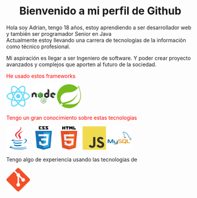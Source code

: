 <h1 align="center">Bienvenido a mi perfil de Github</h1>
<p align="left">
   Hola soy Adrian, tengo 18 años, estoy aprendiendo a ser desarrollador web y también ser programador Senior en Java <br>
   Actualmente estoy llevando una carrera de tecnologías de la información como técnico profesional.<br>
   
   Mi aspiración es llegar a ser Ingeniero de software. Y poder crear proyecto avanzados y complejos que aporten al futuro de la sociedad.
</p>
<p align="left">
   <p align="left" style="color: red;">
    He usado estos frameworks
    <p>
      <img src="https://github.com/devicons/devicon/blob/master/icons/react/react-original.svg" width="64" height="64">
      <img src="https://github.com/devicons/devicon/blob/master/icons/nodejs/nodejs-original-wordmark.svg" width="64" height="64">
      <img src="https://github.com/devicons/devicon/blob/master/icons/spring/spring-original.svg" width="64" height="64">
    </p>
  </p>
  
  <p align="left" style="color: red;">
    Tengo un gran conocimiento sobre estas tecnologias
    <p>
      <img src="https://github.com/devicons/devicon/blob/master/icons/java/java-original.svg" width="64" height="64">
      <img src="https://github.com/devicons/devicon/blob/master/icons/css3/css3-original-wordmark.svg" width="64" height="64">
      <img src="https://github.com/devicons/devicon/blob/master/icons/html5/html5-original-wordmark.svg" width="64" height="64">
      <img src="https://github.com/devicons/devicon/blob/master/icons/javascript/javascript-original.svg" width="64" height="64">
      <img src="https://github.com/devicons/devicon/blob/master/icons/mysql/mysql-original-wordmark.svg" width="64" height="64">
    </p>
  </p>

  <p aling="left">
    Tengo algo de experiencia usando las tecnologias de
    <p>
       <img src="https://github.com/devicons/devicon/blob/master/icons/git/git-original.svg" width="64" height="64">
    </p>
  </p>
</p>

